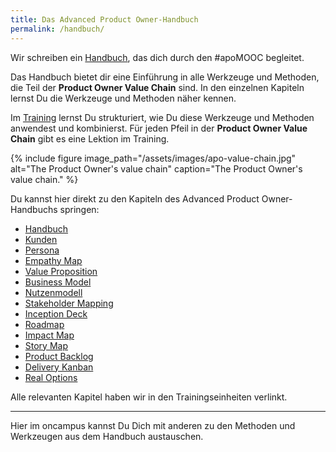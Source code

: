 ```yaml
---
title: Das Advanced Product Owner-Handbuch
permalink: /handbuch/
---
```


Wir schreiben ein [Handbuch][1], das dich durch den #apoMOOC begleitet.

Das Handbuch bietet dir eine Einführung in alle Werkzeuge und Methoden, die Teil der **Product Owner Value Chain** sind.
In den einzelnen Kapiteln lernst Du die Werkzeuge und Methoden näher kennen.

Im [Training][2] lernst Du strukturiert, wie Du diese Werkzeuge und Methoden anwendest und kombinierst.
Für jeden Pfeil in der **Product Owner Value Chain** gibt es eine Lektion im Training.

{% include figure image_path="/assets/images/apo-value-chain.jpg" alt="The Product Owner's value chain" caption="The Product Owner's value chain." %}

Du kannst hier direkt zu den Kapiteln des Advanced Product Owner-Handbuchs springen:

* [Handbuch][3] 
* [Kunden][4] 
* [Persona][5] 
* [Empathy Map][6] 
* [Value Proposition][7] 
* [Business Model][8] 
* [Nutzenmodell][9] 
* [Stakeholder Mapping][10] 
* [Inception Deck][11]
* [Roadmap][12]
* [Impact Map][13]
* [Story Map][14] 
* [Product Backlog][15] 
* [Delivery Kanban][16]
* [Real Options][17]

Alle relevanten Kapitel haben wir in den Trainingseinheiten verlinkt.

---- 

Hier im oncampus kannst Du Dich mit anderen zu den Methoden und Werkzeugen aus dem Handbuch austauschen.

[1]:	https://manual.adavancedproductowner.com/ "Advanced Product Owner Manual"
[2]:	https://www.oncampus.de/course/apoMOOC?chapter=2&selected_week=3 "Advanced Product Owner Training"
[3]:	https://manual.advancedproductowner.com/introduction/ "Einführung"
[4]:	https://manual.advancedproductowner.com/customers/
[5]:	https://manual.advancedproductowner.com/persona/
[6]:	https://manual.advancedproductowner.com/empathy-map/
[7]:	https://manual.advancedproductowner.com/value-proposition/
[8]:	https://manual.advancedproductowner.com/business-model/
[9]:	https://manual.advancedproductowner.com/value-model/
[10]:	https://manual.advancedproductowner.com/stakeholder-mapping/
[11]:	https://manual.advancedproductowner.com/inception-deck/
[12]:	https://manual.advancedproductowner.com/roadmap/
[13]:	https://manual.advancedproductowner.com/impact-map/
[14]:	https://manual.advancedproductowner.com/story-map/
[15]:	https://manual.advancedproductowner.com/product-backlog/ "Product Backlog"
[16]:	https://manual.advancedproductowner.com/delivery-kanban/
[17]:	https://manual.advancedproductowner.com/real-options/ "Real Options"
[17]:	https://manual.advancedproductowner.com/real-options/ "Real Options"
[17]:	https://manual.advancedproductowner.com/real-options/ "Real Options"